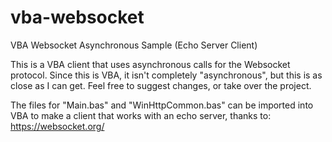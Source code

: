 # vba-websocket
 VBA Websocket Asynchronous Sample (Echo Server Client)

This is a VBA client that uses asynchronous calls for the Websocket protocol.  Since this is VBA, it isn't completely "asynchronous", but this is as close as I can get. Feel free to suggest changes, or take over the project.

The files for "Main.bas" and "WinHttpCommon.bas" can be imported into 
VBA to make a client that works with an echo server, thanks to: https://websocket.org/